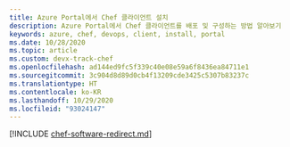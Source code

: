 ```yaml
---
title: Azure Portal에서 Chef 클라이언트 설치
description: Azure Portal에서 Chef 클라이언트를 배포 및 구성하는 방법 알아보기
keywords: azure, chef, devops, client, install, portal
ms.date: 10/28/2020
ms.topic: article
ms.custom: devx-track-chef
ms.openlocfilehash: ad144ed9fc5f339c40e08e59a6f8436ea84711e1
ms.sourcegitcommit: 3c904d8d89d0cb4f13209cde3425c5307b83237c
ms.translationtype: HT
ms.contentlocale: ko-KR
ms.lasthandoff: 10/29/2020
ms.locfileid: "93024147"
---
```

[!INCLUDE [chef-software-redirect.md](includes/chef-software-redirect.md)]